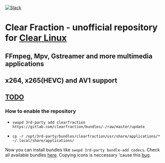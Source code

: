[![Slack](https://img.shields.io/badge/Community-Slack-orange.svg)](https://join.slack.com/t/linuxgangclub/shared_invite/enQtODYyNDMzNTIzMzYzLWJjYWYxNjBiNGZmYzc1MWIyYmIxZGQxNzRkOGUzNTdkY2NmZTJmOGQ3OWI0YTkzMDU2NGNlMGRmNTA2YWNjMzk)

# Clear Fraction - unofficial repository for [Clear Linux](https://clearlinux.org/)
## FFmpeg, Mpv, Gstreamer and more multimedia applications
## x264, x265(HEVC) and AV1 support


## [TODO](https://github.com/clearfraction/distribution/projects/1)

### How to enable the repository

* `swupd 3rd-party add clearfraction https://gitlab.com/clearfraction/bundles/-/raw/master/update`

* `cp -r /opt/3rd-party/bundles/clearfraction/usr/share/applications/* ~/.local/share/applications/`

Now you can install bundles like `swupd 3rd-party bundle-add codecs`. Check all available bundles [here](https://github.com/clearfraction/bundles/tree/master/configs). 
Copying icons is neccessary 'cause this [bug](https://github.com/clearlinux/swupd-client/issues/1420).



